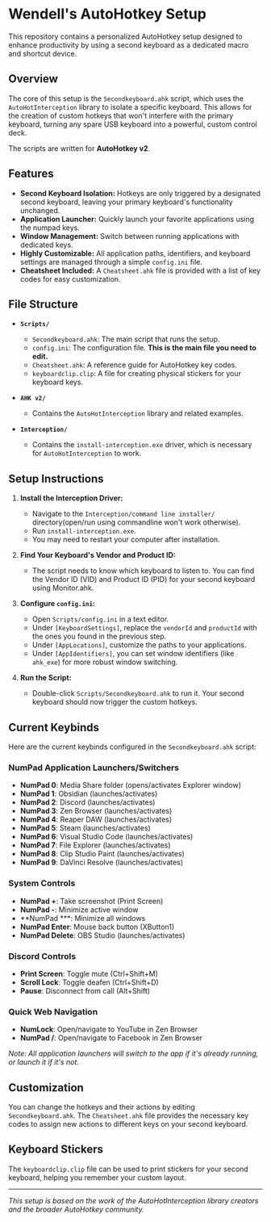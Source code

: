 # Wendell's AutoHotkey Setup

This repository contains a personalized AutoHotkey setup designed to enhance productivity by using a second keyboard as a dedicated macro and shortcut device.

## Overview

The core of this setup is the `Secondkeyboard.ahk` script, which uses the `AutoHotInterception` library to isolate a specific keyboard. This allows for the creation of custom hotkeys that won't interfere with the primary keyboard, turning any spare USB keyboard into a powerful, custom control deck.

The scripts are written for **AutoHotkey v2**.

## Features

- **Second Keyboard Isolation:** Hotkeys are only triggered by a designated second keyboard, leaving your primary keyboard's functionality unchanged.
- **Application Launcher:** Quickly launch your favorite applications using the numpad keys.
- **Window Management:** Switch between running applications with dedicated keys.
- **Highly Customizable:** All application paths, identifiers, and keyboard settings are managed through a simple `config.ini` file.
- **Cheatsheet Included:** A `Cheatsheet.ahk` file is provided with a list of key codes for easy customization.

## File Structure

- **`Scripts/`**
  - `Secondkeyboard.ahk`: The main script that runs the setup.
  - `config.ini`: The configuration file. **This is the main file you need to edit.**
  - `Cheatsheet.ahk`: A reference guide for AutoHotkey key codes.
  - `keyboardclip.clip`: A file for creating physical stickers for your keyboard keys.

- **`AHK v2/`**
  - Contains the `AutoHotInterception` library and related examples.

- **`Interception/`**
  - Contains the `install-interception.exe` driver, which is necessary for `AutoHotInterception` to work.

## Setup Instructions

1.  **Install the Interception Driver:**
    - Navigate to the `Interception/command line installer/` directory(open/run using commandline won't work otherwise).
    - Run `install-interception.exe`.
    - You may need to restart your computer after installation.

2.  **Find Your Keyboard's Vendor and Product ID:**
    - The script needs to know which keyboard to listen to. You can find the Vendor ID (VID) and Product ID (PID) for your second keyboard using Monitor.ahk.
    
3.  **Configure `config.ini`:**
    - Open `Scripts/config.ini` in a text editor.
    - Under `[KeyboardSettings]`, replace the `vendorId` and `productId` with the ones you found in the previous step.
    - Under `[AppLocations]`, customize the paths to your applications.
    - Under `[AppIdentifiers]`, you can set window identifiers (like `ahk_exe`) for more robust window switching.

4.  **Run the Script:**
    - Double-click `Scripts/Secondkeyboard.ahk` to run it. Your second keyboard should now trigger the custom hotkeys.

## Current Keybinds

Here are the current keybinds configured in the `Secondkeyboard.ahk` script:

### NumPad Application Launchers/Switchers
- **NumPad 0**: Media Share folder (opens/activates Explorer window)
- **NumPad 1**: Obsidian (launches/activates)
- **NumPad 2**: Discord (launches/activates)
- **NumPad 3**: Zen Browser (launches/activates)
- **NumPad 4**: Reaper DAW (launches/activates)
- **NumPad 5**: Steam (launches/activates)
- **NumPad 6**: Visual Studio Code (launches/activates)
- **NumPad 7**: File Explorer (launches/activates)
- **NumPad 8**: Clip Studio Paint (launches/activates)
- **NumPad 9**: DaVinci Resolve (launches/activates)

### System Controls
- **NumPad +**: Take screenshot (Print Screen)
- **NumPad -**: Minimize active window
- **NumPad ***: Minimize all windows
- **NumPad Enter**: Mouse back button (XButton1)
- **NumPad Delete**: OBS Studio (launches/activates)

### Discord Controls
- **Print Screen**: Toggle mute (Ctrl+Shift+M)
- **Scroll Lock**: Toggle deafen (Ctrl+Shift+D)
- **Pause**: Disconnect from call (Alt+Shift)

### Quick Web Navigation
- **NumLock**: Open/navigate to YouTube in Zen Browser
- **NumPad /**: Open/navigate to Facebook in Zen Browser

*Note: All application launchers will switch to the app if it's already running, or launch it if it's not.*

## Customization

You can change the hotkeys and their actions by editing `Secondkeyboard.ahk`. The `Cheatsheet.ahk` file provides the necessary key codes to assign new actions to different keys on your second keyboard.

## Keyboard Stickers

The `keyboardclip.clip` file can be used to print stickers for your second keyboard, helping you remember your custom layout.

---

*This setup is based on the work of the AutoHotInterception library creators and the broader AutoHotkey community.*
